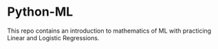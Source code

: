 # Python-ML
This repo contains an introduction to mathematics of ML with practicing Linear and Logistic Regressions.
